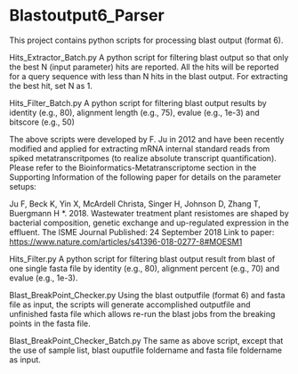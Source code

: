 # Blastoutput6_Parser

This project contains python scripts for processing blast output (format 6).

Hits_Extractor_Batch.py
A python script for filtering blast output so that only the best N (input parameter) hits are reported. All the hits will be reported for a query sequence with less than N hits in the blast output. For extracting the best hit, set N as 1.


Hits_Filter_Batch.py
A python script for filtering blast output results by identity (e.g., 80), alignment length (e.g., 75), evalue (e.g., 1e-3) and bitscore (e.g., 50)


The above scripts were developed by F. Ju in 2012 and have been recently modified and applied for extracting mRNA internal standard reads from spiked metatranscritpomes (to realize absolute transcript quantification). Please refer to the Bioinformatics-Metatranscriptome section in the Supporting Information of the following paper for details on the parameter setups:

Ju F, Beck K, Yin X, McArdell Christa, Singer H, Johnson D, Zhang T, Buergmann H *. 2018. Wastewater treatment plant resistomes are shaped by bacterial composition, genetic exchange and up-regulated expression in the effluent. The ISME Journal Published: 24 September 2018
Link to paper: https://www.nature.com/articles/s41396-018-0277-8#MOESM1


Hits_Filter.py
A python script for filtering blast output result from blast of one single fasta file by identity (e.g., 80), alignment percent (e.g., 70) and evalue (e.g., 1e-3).


Blast_BreakPoint_Checker.py
Using the blast outputfile (format 6) and fasta file as input, the scripts will generate accomplished outputfile and unfinished fasta file which allows re-run the blast jobs from the breaking points in the fasta file.


Blast_BreakPoint_Checker_Batch.py
The same as above script, except that the use of sample list, blast ouputfile foldername and fasta file foldername as input.

